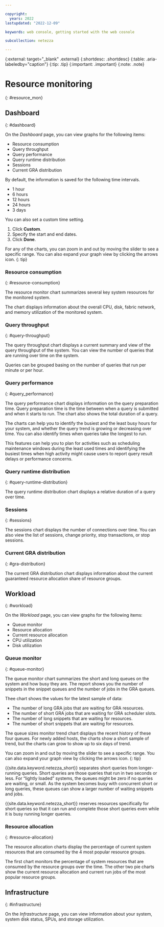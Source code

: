 ```yaml
---

copyright:
  years: 2022
lastupdated: "2022-12-09"

keywords: web console, getting started with the web cosnole

subcollection: netezza

---
```


{:external: target="_blank" .external}
{:shortdesc: .shortdesc}
{:table: .aria-labeledby="caption"}
{:tip: .tip}
{:important: .important}
{:note: .note}

# Resource monitoring
{: #resource_mon}

## Dashboard
{: #dashboard}

On the *Dashboard* page, you can view graphs for the following items:

- Resource consumption
- Query throughput
- Query performance
- Query runtime distribution
- Sessions
- Current GRA distribution

By default, the information is saved for the following time intervals.

- 1 hour
- 6 hours
- 12 hours
- 24 hours
- 3 days

You can also set a custom time setting.

1. Click **Custom**.
1. Specify the start and end dates.
1. Click **Done**.

For any of the charts, you can zoom in and out by moving the slider to see a specific range. You can also expand your graph view by clicking the arrows icon.
{: tip}

### Resource consumption
{: #resource-consumption}

The resource monitor chart summarizes several key system resources for the monitored system.

The chart displays information about the overall CPU, disk, fabric network, and memory utilization of the monitored system.

### Query throughput
{: #query-throughput}

The query throughput chart displays a current summary and view of the query throughput of the system. You can view the number of queries that are running over time on the system.

Queries can be grouped basing on the number of queries that run per minute or per hour.

### Query performance
{: #query_performance}

The query performance chart displays information on the query preparation time. Query preparation time is the time between when a query is submitted and when it starts to run. The chart also shows the total duration of a query.

The charts can help you to identify the busiest and the least busy hours for your system, and whether the query trend is growing or decreasing over time. You can also identify times when queries take the longest to run.

This features can help you to plan for activities such as scheduling maintenance windows during the least used times and identifying the busiest times when high activity might cause users to report query result delays or performance concerns.

### Query runtime distribution
{: #query-runtime-distribution}

The query runtime distribution chart displays a relative duration of a query over time.

### Sessions
{: #sessions}

The sessions chart displays the number of connections over time. You can also view the list of sessions, change priority, stop transactions, or stop sessions.

### Current GRA distribution
{: #gra-distribution}

The current GRA distribution chart displays information about the current guaranteed resource allocation share of resource groups.

## Workload
{: #workload}

On the *Workload* page, you can view graphs for the following items:

- Queue monitor
- Resource allocation
- Current resource allocation
- CPU utilization
- Disk utilization

### Queue monitor
{: #queue-monitor}

The queue monitor chart summarizes the short and long queues on the system and how busy they are. The report shows you the number of snippets in the snippet queues and the number of jobs in the GRA queues.

Thee chart shows the values for the latest sample of data:

- The number of long GRA jobs that are waiting for GRA resources.
- The number of short GRA jobs that are waiting for GRA scheduler slots.
- The number of long snippets that are waiting for resources.
- The number of short snippets that are waiting for resources.

The queue sizes monitor trend chart displays the recent history of these four queues. For newly added hosts, the charts show a short sample of trend, but the charts can grow to show up to six days of trend.

You can zoom in and out by moving the slider to see a specific range. You can also expand your graph view by clicking the arrows icon.
{: tip}

{{site.data.keyword.netezza_short}} separates short queries from longer-running queries. Short queries are those queries that run in two seconds or less. For “lightly loaded” systems, the queues might be zero if no queries are waiting, or small. As the system becomes busy with concurrent short or long queries, these queues can show a larger number of waiting snippets and jobs.

{{site.data.keyword.netezza_short}} reserves resources specifically for short queries so that it can run and complete those short queries even while it is busy running longer queries.

### Resource allocation
{: #resource-allocation}

The resource allocation charts display the percentage of current system resources that are consumed by the 4 most popular resource groups.

The first chart monitors the percentage of system resources that are consumed by the resource groups over the time. The other two pie charts show the current resource allocation and current run jobs of the most popular resource groups.

## Infrastructure
{: #infrastructure}

On the *Infrastructure* page, you can view information about your system, system disk status, SPUs, and storage utilization.
